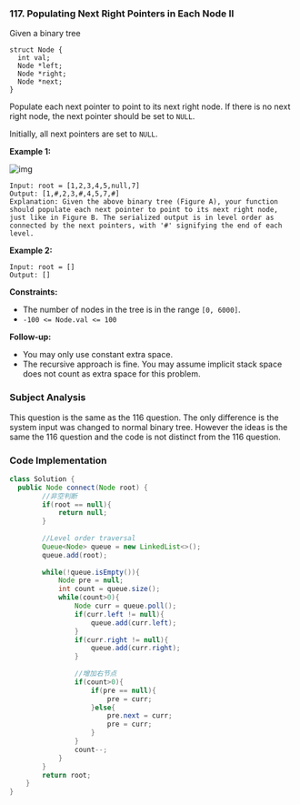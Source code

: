 ### 117. Populating Next Right Pointers in Each Node II

Given a binary tree

```
struct Node {
  int val;
  Node *left;
  Node *right;
  Node *next;
}
```

Populate each next pointer to point to its next right node. If there is no next right node, the next pointer should be set to `NULL`.

Initially, all next pointers are set to `NULL`.

 

**Example 1:**

![img](https://assets.leetcode.com/uploads/2019/02/15/117_sample.png)

```
Input: root = [1,2,3,4,5,null,7]
Output: [1,#,2,3,#,4,5,7,#]
Explanation: Given the above binary tree (Figure A), your function should populate each next pointer to point to its next right node, just like in Figure B. The serialized output is in level order as connected by the next pointers, with '#' signifying the end of each level.
```

**Example 2:**

```
Input: root = []
Output: []
```

 

**Constraints:**

- The number of nodes in the tree is in the range `[0, 6000]`.
- `-100 <= Node.val <= 100`

 

**Follow-up:**

- You may only use constant extra space.
- The recursive approach is fine. You may assume implicit stack space does not count as extra space for this problem.

### Subject Analysis

This question is the same as the 116 question. The only difference is the system input was changed to normal binary tree. However the ideas is the same the 116 question and the code is not distinct from the 116 question.



### Code Implementation

```java
class Solution {
  public Node connect(Node root) {
        //非空判断
        if(root == null){
            return null;
        }
  
        //Level order traversal
        Queue<Node> queue = new LinkedList<>();
        queue.add(root);
        
        while(!queue.isEmpty()){
            Node pre = null;
            int count = queue.size();
            while(count>0){
                Node curr = queue.poll();
                if(curr.left != null){
                    queue.add(curr.left);
                }
                if(curr.right != null){
                    queue.add(curr.right);
                }
                
                //增加右节点
                if(count>0){
                    if(pre == null){
                        pre = curr;
                    }else{
                        pre.next = curr;
                        pre = curr;
                    }
                }
                count--;
            }
        }
        return root;
    }
}
```

